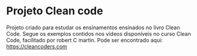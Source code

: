 # Projeto Clean code

Projeto criado para estudar os ensinamentos ensinados no livro Clean Code. Segue os exemplos contidos nos vídeos
disponíveis no curso
Clean Code, facilitado por robert C martin. Pode ser encontrado aqui: https://cleancoders.com